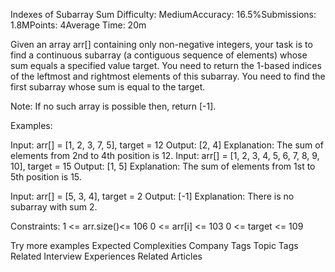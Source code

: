Indexes of Subarray Sum
Difficulty: MediumAccuracy: 16.5%Submissions: 1.8MPoints: 4Average Time: 20m

Given an array arr[] containing only non-negative integers, your task is to find a continuous subarray (a contiguous sequence of elements) whose sum equals a specified value target. You need to return the 1-based indices of the leftmost and rightmost elements of this subarray. You need to find the first subarray whose sum is equal to the target.

Note: If no such array is possible then, return [-1].

Examples:

Input: arr[] = [1, 2, 3, 7, 5], target = 12
Output: [2, 4]
Explanation: The sum of elements from 2nd to 4th position is 12.
Input: arr[] = [1, 2, 3, 4, 5, 6, 7, 8, 9, 10], target = 15
Output: [1, 5]
Explanation: The sum of elements from 1st to 5th position is 15.

Input: arr[] = [5, 3, 4], target = 2
Output: [-1]
Explanation: There is no subarray with sum 2.

Constraints:
1 <= arr.size()<= 106
0 <= arr[i] <= 103
0 <= target <= 109

Try more examples
Expected Complexities
Company Tags
Topic Tags
Related Interview Experiences
Related Articles